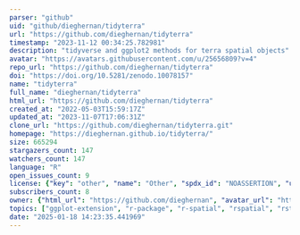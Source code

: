 ```yaml
---
parser: "github"
uid: "github/dieghernan/tidyterra"
url: "https://github.com/dieghernan/tidyterra"
timestamp: "2023-11-12 00:34:25.782981"
description: "tidyverse and ggplot2 methods for terra spatial objects"
avatar: "https://avatars.githubusercontent.com/u/25656809?v=4"
repo_url: "https://github.com/dieghernan/tidyterra"
doi: "https://doi.org/10.5281/zenodo.10078157"
name: "tidyterra"
full_name: "dieghernan/tidyterra"
html_url: "https://github.com/dieghernan/tidyterra"
created_at: "2022-05-03T15:59:17Z"
updated_at: "2023-11-07T17:06:31Z"
clone_url: "https://github.com/dieghernan/tidyterra.git"
homepage: "https://dieghernan.github.io/tidyterra/"
size: 665294
stargazers_count: 147
watchers_count: 147
language: "R"
open_issues_count: 9
license: {"key": "other", "name": "Other", "spdx_id": "NOASSERTION", "url": null, "node_id": "MDc6TGljZW5zZTA="}
subscribers_count: 8
owner: {"html_url": "https://github.com/dieghernan", "avatar_url": "https://avatars.githubusercontent.com/u/25656809?v=4", "login": "dieghernan", "type": "User"}
topics: ["ggplot-extension", "r-package", "r-spatial", "rspatial", "rstats", "rstats-package", "terra", "cran", "cran-r", "r"]
date: "2025-01-18 14:23:35.441969"
---
```

